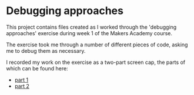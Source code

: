# Debugging approaches

This project contains files created as I worked through the 'debugging approaches' exercise during week 1 of the Makers Academy course.

The exercise took me through a number of different pieces of code, asking me to debug them as necessary.

I recorded my work on the exercise as a two-part screen cap, the parts of which can be found here:

- [part 1](https://drive.google.com/open?id=1VQa8lf1J37shbWO2yKj7fwzssCuHIuG8)
- [part 2](https://drive.google.com/open?id=1CXYOhbGyhqMCQxJ2I7EiOAkhUqa2ZVmq)
